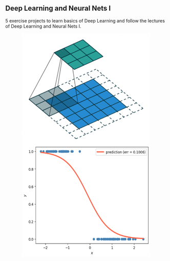 ## Deep Learning and Neural Nets I

5 exercise projects to learn basics of Deep Learning and follow the lectures of Deep Learning and Neural Nets I.


<p align="center">
<img align="center" width="400" height="350" src="figs/convolution.gif"/>
<img align="center" width="400" height="350" src="figs/logistic_regression.png"/>
</p>


